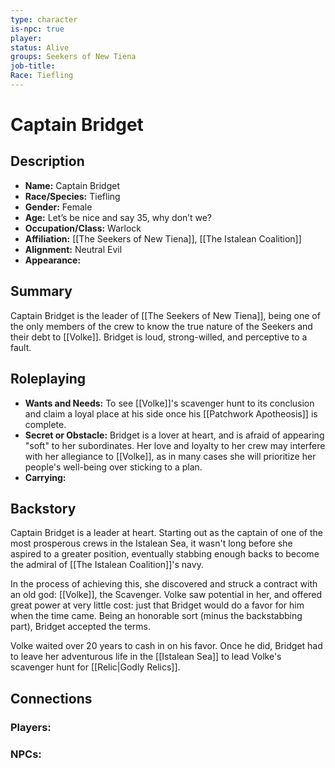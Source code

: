 ```yaml
---
type: character
is-npc: true
player: 
status: Alive
groups: Seekers of New Tiena
job-title: 
Race: Tiefling
---
```

# Captain Bridget

## Description
- **Name:** Captain Bridget
- **Race/Species:** Tiefling
- **Gender:** Female
- **Age:** Let’s be nice and say 35, why don’t we?
- **Occupation/Class:** Warlock
- **Affiliation:** [[The Seekers of New Tiena]], [[The Istalean Coalition]]
- **Alignment:** Neutral Evil
- **Appearance:** 

## Summary
Captain Bridget is the leader of [[The Seekers of New Tiena]], being one of the only members of the crew to know the true nature of the Seekers and their debt to [[Volke]]. Bridget is loud, strong-willed, and perceptive to a fault.

## Roleplaying
 - **Wants and Needs:** To see [[Volke]]'s scavenger hunt to its conclusion and claim a loyal place at his side once his [[Patchwork Apotheosis]] is complete.
 - **Secret or Obstacle:** Bridget is a lover at heart, and is afraid of appearing "soft" to her subordinates.  Her love and loyalty to her crew may interfere with her allegiance to [[Volke]], as in many cases she will prioritize her people's well-being over sticking to a plan.
 - **Carrying:**


## Backstory
Captain Bridget is a leader at heart. Starting out as the captain of one of the most prosperous crews in the Istalean Sea, it wasn't long before she aspired to a greater position, eventually stabbing enough backs to become the admiral of [[The Istalean Coalition]]'s navy. 

In the process of achieving this, she discovered and struck a contract with an old god: [[Volke]], the Scavenger. Volke saw potential in her, and offered great power at very little cost: just that Bridget would do a favor for him when the time came. Being an honorable sort (minus the backstabbing part), Bridget accepted the terms. 

Volke waited over 20 years to cash in on his favor. Once he did, Bridget had to leave her adventurous life in the [[Istalean Sea]] to lead Volke's scavenger hunt for [[Relic|Godly Relics]]. 

## Connections


### Players:


### NPCs:
